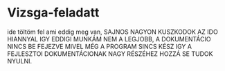 # Vizsga-feladatt
ide töltöm fel ami eddig meg van, SAJNOS NAGYON KUSZKODOK AZ IDO HIANNYAL IGY EDDIGI MUNKÁM NEM A LEGJOBB, A DOKUMENTÁCIO NINCS BE FEJEZVE MIVEL MÉG A PROGRAM SINCS KÉSZ IGY A FEJLESZTOI DOKUMENTÁCIONAK NAGY RÉSZÉHEZ HOZZÁ SE TUDOK NYULNI.
